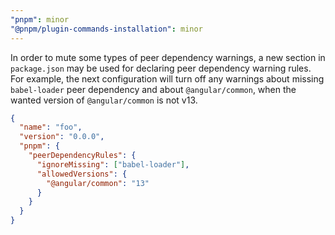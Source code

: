 ```yaml
---
"pnpm": minor
"@pnpm/plugin-commands-installation": minor
---
```


In order to mute some types of peer dependency warnings, a new section in `package.json` may be used for declaring peer dependency warning rules. For example, the next configuration will turn off any warnings about missing `babel-loader` peer dependency and about `@angular/common`, when the wanted version of `@angular/common` is not v13.

```json
{
  "name": "foo",
  "version": "0.0.0",
  "pnpm": {
    "peerDependencyRules": {
      "ignoreMissing": ["babel-loader"],
      "allowedVersions": {
        "@angular/common": "13"
      }
    }
  }
}
```
